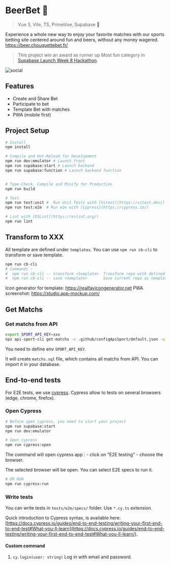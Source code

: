 BeerBet 🍻
===

> Vue 3, Vite, TS, PrimeVue, Supabase 💚

Experience a whole new way to enjoy your favorite matches with our sports betting site centered around fun and beers, without any money wagered.
https://beer.chouquettebet.fr/

> This project win an award as runner up Most fun category in [Supabase Launch Week 8 Hackathon](https://supabase.com/blog/launch-week-8-hackathon-winners).


![social](https://github.com/ChouquetteCorp/beerbet/assets/20130405/767813f2-2dd1-4f75-81df-80b717f7b3f1)

## Features 
 - Create and Share Bet
 - Participate to bet
 - Template Bet with matches 
 - PWA (mobile first)


## Project Setup

```sh
# Install
npm install

# Compile and Hot-Reload for Development
npm run dev:emulator # Launch front
npm run supabase:start # Launch backend
npm run supabase:function # Launch backend function


# Type-Check, Compile and Minify for Production
npm run build

# Test
npm run test:unit #  Run Unit Tests with [Vitest](https://vitest.dev/)
npm run test:e2e  # Run e2e with [Cypress](https://cypress.io/)

# Lint with [ESLint](https://eslint.org/)
npm run lint
```


## Transform to XXX

All template are defined under `templates`. You can use `npm run cb-cli` to transform or save template.

```sh
npm run cb-cli
# Commands :
#  npm run cb-cli -- transform <template>  Transform repo with defined template
#  npm run cb-cli -- save <template>       Save current repo as template

```

Icon generator for template: https://realfavicongenerator.net
PWA screenshot: https://studio.app-mockup.com/

## Get Matchs

### Get matchs from API


```sh
export SPORT_API_KEY=xxx 
npx api-sport-cli get-matchs -c .github/configApiSport/default.json -u api_id
```
You need to define env `SPORT_API_KEY`.

It will create `matchs.sql` file, which contains all matchs from API.
You can import it in your database.


## End-to-end tests

For E2E tests, we use [cypress](https://www.cypress.io/).
Cypress allow to tests on several browsers (edge, chrome, firefox).


### Open Cypress

```bash
# Before open cypress, you need to start your project 
npm run supabase:start
npm run dev:emulator

# Open cypress
npm run cypress:open
```
The command will open cypress app :
	- click on "E2E testing"
	- choose the browser.

The selected browser will be open. You can select E2E specs to run it.

```sh
# OR RUN
npm run cypress:run
```

### Write tests

You can write tests in `tests/e2e/specs/` folder. Use `*.cy.ts` extension.


Quick introduction to Cypress syntax, is available here: [https://docs.cypress.io/guides/end-to-end-testing/writing-your-first-end-to-end-test#What-you-ll-learn](https://docs.cypress.io/guides/end-to-end-testing/writing-your-first-end-to-end-test#What-you-ll-learn/).


#### Custom command

1. `cy.login(user: string)`
Log in with email and password.




